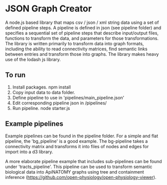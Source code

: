 # JSON Graph Creator
A node.js based library that maps csv / json / xml string data using a set of defined pipeline steps. A pipeline is defined in json (see pipeline folder) and specifies a sequential set of pipeline steps that describe input/output files, functions to transform the data, and parameters for those transformations. The library is written primarily to transform data into graph formats, including the ability to read connectivity matrices, find semantic links between entries and transform those into graphs. The library makes heavy use of the lodash js library.

## To run
1. Install packages. npm install
2. Copy input data to data folder.
3. Define pipeline to use in 'pipelines/main_pipeline.json'
4. Edit corresponding pipeline json in /pipelines/
5. Run pipeline. node starter.js

## Example pipelines
Example pipelines can be found in the pipeline folder. For a simple and flat pipeline, the 'bg_pipeline' is a good example. The bg-pipeline takes a connectivity matrix and transforms it into files of nodes and edges for import into a d3 library.

A more elaborate pipeline example that includes sub-pipelines can be found under 'tracts_pipeline'. This pipeline can be used to transform semantic biological data into ApiNATOMY graphs using tree and containment inference (https://github.com/open-physiology/open-physiology-viewer).
